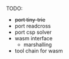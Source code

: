 TODO:
 - ~~port tiny-trie~~
 - port readcross
 - port csp solver
 - wasm interface
   - marshalling
 - tool chain for wasm